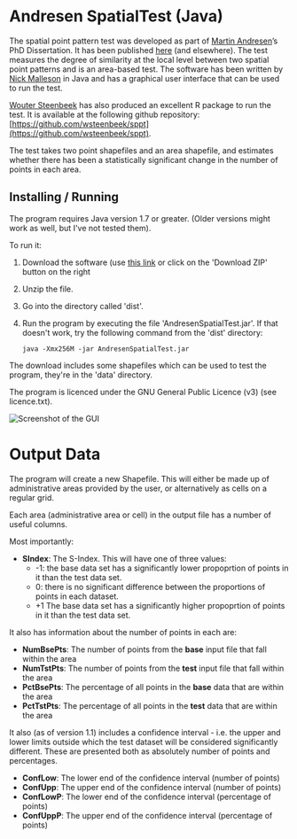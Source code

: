 # Andresen SpatialTest (Java)

The spatial point pattern test was developed as part of [Martin Andresen](http://www.sfu.ca/%7Eandresen/)’s PhD Dissertation. It has been published [here](http://jrc.sagepub.com/content/48/1/58) (and elsewhere). The test measures the degree of similarity at the local level between two spatial point patterns and is an area-based test. The software has been written by [Nick Malleson](http://nickmalleson.co.uk/) in Java and has a graphical user interface
that can be used to run the test.

[Wouter Steenbeek](http://woutersteenbeek.nl/) has also produced an excellent R package to run the test. It is available at the following github repository: 
[https://github.com/wsteenbeek/sppt](https://github.com/wsteenbeek/sppt).

The test takes two point shapefiles and an area shapefile, and estimates whether
there has been a statistically significant change in the number of points in
each area.

## Installing / Running

The program requires Java version 1.7 or greater. (Older versions might work as well, but I've not tested them). 

To run it:

 1. Download the software (use [this link](https://github.com/nickmalleson/spatialtest/archive/master.zip) or click on the 'Download ZIP' button on the right
 2. Unzip the file.
 2. Go into the directory called 'dist'.
 2. Run the program by executing the file 'AndresenSpatialTest.jar'. If that doesn't work, try the following command from the 'dist' directory:

        java -Xmx256M -jar AndresenSpatialTest.jar

The download includes some shapefiles which can be used to test the program, they're in the 'data' directory.

The program is licenced under the GNU General Public Licence (v3) (see licence.txt).

<img src="http://nickmalleson.co.uk/wp-content/uploads/2012/01/test_gui.png" alt="Screenshot of the GUI"/>

# Output Data

The program will create a new Shapefile. This will either be made up of administrative areas provided by the user, or alternatively as cells on a regular grid.

Each area (administrative area or cell) in the output file has a number of useful columns. 

Most importantly: 

  - **SIndex**: The S-Index. This will have one of three values:
    - -1: the base data set has a significantly lower propoprtion of points in it than the test data set.
    - 0: there is no significant difference between the proportions of points in each dataset.
    - +1 The base data set has a significantly higher propoprtion of points in it than the test data set.

It also has information about the number of points in each are: 

  - **NumBsePts**: The number of points from the **base** input file that fall within the area
  - **NumTstPts**: The number of points from the **test** input file that fall within the area
  - **PctBsePts**: The percentage of all points in the **base** data that are within the area
  - **PctTstPts**: The percentage of all points in the **test** data that are within the area
  
It also (as of version 1.1) includes a confidence interval - i.e. the upper and lower limits outside which the test dataset will be considered significantly different. These are presented both as absolutely number of points and percentages.

  - **ConfLow**: The lower end of the confidence interval (number of points)
  - **ConfUpp**: The upper end of the confidence interval (number of points)
  - **ConfLowP**: The lower end of the confidence interval (percentage of points)
  - **ConfUppP**: The upper end of the confidence interval (percentage of points)
